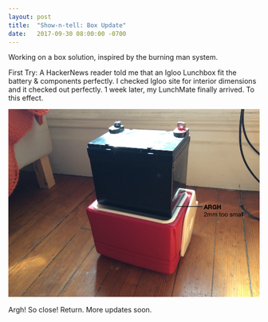 ```yaml
---
layout: post
title:  "Show-n-tell: Box Update"
date:   2017-09-30 08:00:00 -0700
---
```


  
Working on a box solution, inspired by the burning man system. 

First Try: A HackerNews reader told me that an Igloo Lunchbox fit the battery & components perfectly. I checked Igloo site for interior dimensions and it checked out perfectly. 1 week later, my LunchMate finally arrived. To this effect.

![](/img/box1.jpg)

Argh! So close! Return. More updates soon.
